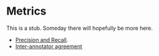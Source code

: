 # Metrics

This is a stub. Someday there will hopefully be more here.

* [Precision and Recall](https://en.wikipedia.org/wiki/Precision_and_recall).
* [Inter-annotator agreement](https://staff.fnwi.uva.nl/r.fernandezrovira/teaching/MoLProject2011/annotation-reliability.pdf)
